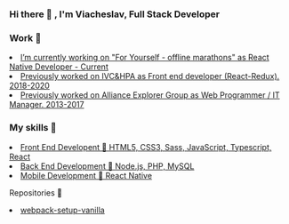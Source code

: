### Hi there 👋 , I'm Viacheslav, Full Stack Developer
<h3>Work 💼</h3>
<u>
<li>I’m currently working on "For Yourself - offline marathons" as React Native Developer - Current</li>
<li>Previously worked on IVC&HPA as Front end developer (React-Redux). 2018-2020</li>
<li>Previously worked on Alliance Explorer Group as Web Programmer / IT Manager. 2013-2017 </li>
</u>

<h3>My skills 🔎</h3>
<u>
<li>Front End Developent   🎨   HTML5, CSS3, Sass, JavaScript, Typescript, React</li>
<li>Back End Development   💾   Node.js, PHP, MySQL</li>
<li>Mobile Development   📱   React Native</li>
</u>

Repositories 📓
<u>
<li><a target="_blank" href="https://github.com/maxsl89/webpack-setup-vanilla">webpack-setup-vanilla</a></li>

</u>  

